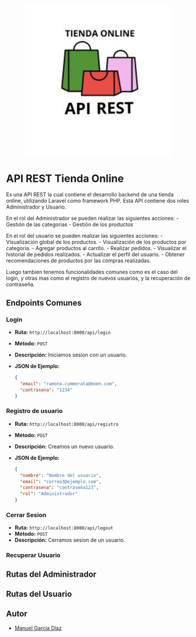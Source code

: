 <p align="center"><a href="https://laravel.com" target="_blank"><img src="./Logo.jpg" width="400" alt="API REST Tienda Online Logo"></a></p>


#  API REST Tienda Online

Es una API REST la cual contiene el desarrollo backend de una tienda online, utilizando Laravel como framework PHP. Esta API contiene dos roles Administrador y Usuario.

En el rol del Administrador se pueden realizar las siguientes acciones:
    - Gestión de las categorias
    - Gestión de los productos

En el rol del usuario se pueden realizar las siguientes acciones:
    - Visualización global de los productos.
    - Visualización de los productos por categoria.
    - Agregar productos al carrito.
    - Realizar pedidos.
    - Visualizar el historial de pedidos realizados.
    - Actualizar el perfil del usuario.
    - Obtener recomendaciones de productos por las compras realizadas.

Luego tambien tenemos funcionalidades comunes como es el caso del login, y otras mas como el registro de nuevos usuarios, y la recuperación  de contraseña.

## Endpoints Comunes

### Login
- **Ruta:** `http://localhost:8000/api/login`
- **Método:** `POST`
- **Descripción:** Iniciamos sesion con un usuario.
- **JSON de Ejemplo:**

  ```json
  {
    "email": "ramona.cummerata@moen.com",
    "contrasena": "1234"
  }
  ```

### Registro de usuario
- **Ruta:** `http://localhost:8000/api/registro`
- **Método:** `POST`
- **Descripción:** Creamos un nuevo usuario.
- **JSON de Ejemplo:**

  ```json
  {
    "nombre": "Nombre del usuario",
    "email": "correo3@ejemplo.com",
    "contrasena": "contraseña123",
    "rol": "Administrador"
  }
  ```

### Cerrar Sesion
- **Ruta:** `http://localhost:8000/api/logout`
- **Método:** `POST`
- **Descripción:** Cerramos sesion de un usuario.

### Recuperar Usuario

## Rutas del Administrador

## Rutas del Usuario


## Autor

- [Manuel García Díaz](https://github.com/mgarciad34)
